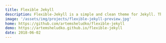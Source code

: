 ```yaml
---
title: Flexible Jekyll
description: Flexible-Jekyll is a simple and clean theme for Jekyll. This theme is suitable for anyone who is looking for a personal blog website
image: '/assets/img/projects/flexible-jekyll-preview.jpg'
home: https://github.com/artemsheludko/flexible-jekyll
demo: https://artemsheludko.github.io/flexible-jekyll
date: 2018-06-02
---
```

